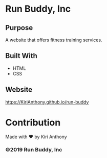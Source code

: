 # Run Buddy, Inc

## Purpose 
A website that offers fitness training services. 

## Built With
* HTML
* CSS

## Website
https://KiriAnthony.github.io/run-buddy

# Contribution
Made with ❤️ by Kiri Anthony

### ©️2019 Run Buddy, Inc
